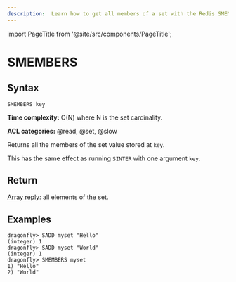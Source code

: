 ```yaml
---
description:  Learn how to get all members of a set with the Redis SMEMBERS command.
---
```


import PageTitle from '@site/src/components/PageTitle';

# SMEMBERS

<PageTitle title="Redis SMEMBERS Command (Documentation) | Dragonfly" />

## Syntax

    SMEMBERS key

**Time complexity:** O(N) where N is the set cardinality.

**ACL categories:** @read, @set, @slow

Returns all the members of the set value stored at `key`.

This has the same effect as running `SINTER` with one argument `key`.

## Return

[Array reply](https://redis.io/docs/reference/protocol-spec/#arrays): all elements of the set.

## Examples

```shell
dragonfly> SADD myset "Hello"
(integer) 1
dragonfly> SADD myset "World"
(integer) 1
dragonfly> SMEMBERS myset
1) "Hello"
2) "World"
```
